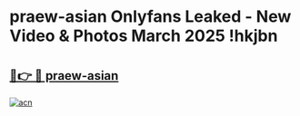 # praew-asian Onlyfans Leaked - New Video & Photos March 2025 !hkjbn

# <h2><a href="https://ejk3ct.iuczelnia.edu.pl?title=praew-asian&ref=hkjbn">🔗👉 🔴 praew-asian</a></h2>

[![acn](https://github.com/user-attachments/assets/0f9c940e-d8b0-45ae-aac7-cd30a18b3e1c)](https://ejk3ct.iuczelnia.edu.pl?title=praew-asian&ref=hkjbn)


